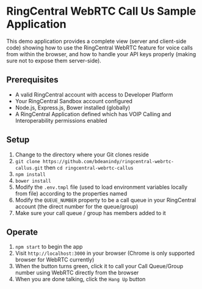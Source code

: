 # RingCentral WebRTC Call Us Sample Application

This demo application provides a complete view (server and client-side code) showing how to use the RingCentral WebRTC feature for voice calls from within the browser, and how to handle your API keys properly (making sure not to expose them server-side).

## Prerequisites

* A valid RingCentral account with access to Developer Platform
* Your RingCentral Sandbox account configured
* Node.js, Express.js, Bower installed (globally)
* A RingCentral Application defined which has VOIP Calling and Interoperability permissions enabled

## Setup

1. Change to the directory where your Git clones reside
2. `git clone https://github.com/bdeanindy/ringcentral-webrtc-callus.git` then `cd ringcentral-webrtc-callus`
3. `npm install`
4. `bower install` 
5. Modify the `.env.tmpl` file (used to load environment variables locally from file) according to the properties named
6. Modify the `QUEUE_NUMBER` property to be a call queue in your RingCentral account (the direct number for the queue/group)
7. Make sure your call queue / group has members added to it

## Operate

1. `npm start` to begin the app
2. Visit `http://localhost:3000` in your browser (Chrome is only supported browser for WebRTC currently)
3. When the button turns green, click it to call your Call Queue/Group number using WebRTC directly from the browser
4. When you are done talking, click the `Hang Up` button

